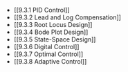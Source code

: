 

- [[9.3.1 PID Control]]
- [[9.3.2 Lead and Log Compensation]]
- [[9.3.3 Root Locus Design]]
- [[9.3.4 Bode Plot Design]]
- [[9.3.5 State-Space Design]]
- [[9.3.6 Digital Control]]
- [[9.3.7 Optimal Control]]
- [[9.3.8 Adaptive Control]]